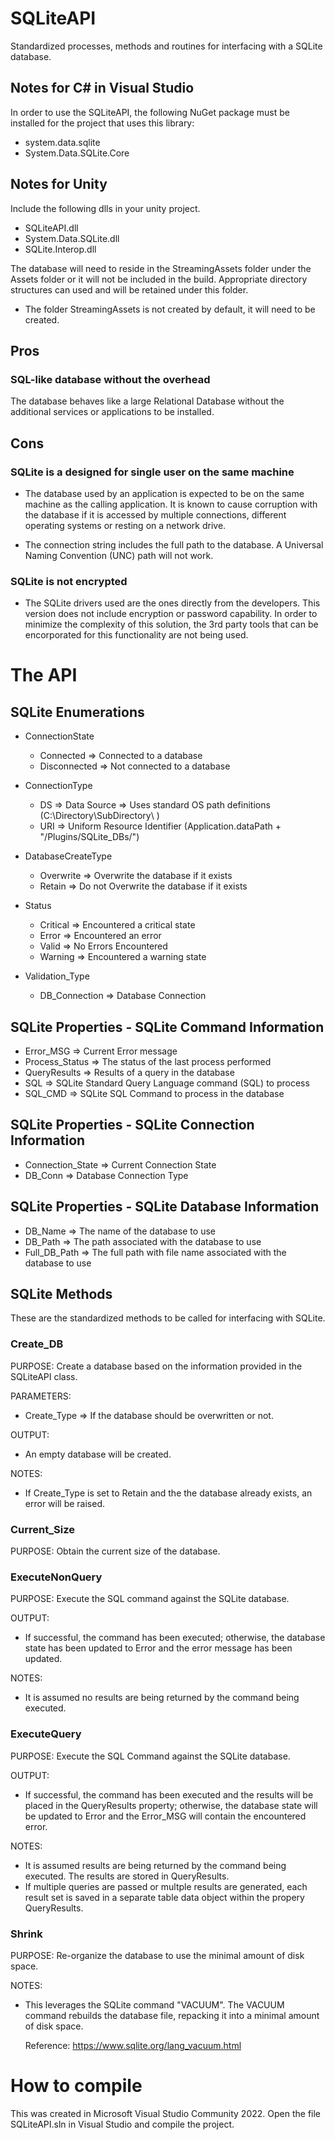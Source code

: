 # SQLiteAPI
Standardized processes, methods and routines for interfacing with a SQLite database.

## Notes for C# in Visual Studio
In order to use the SQLiteAPI, the following NuGet package must be installed for the project that uses this library:
* system.data.sqlite
* System.Data.SQLite.Core

## Notes for Unity
Include the following dlls in your unity project.
- SQLiteAPI.dll
- System.Data.SQLite.dll
- SQLite.Interop.dll

The database will need to reside in the StreamingAssets folder under the Assets folder or it will not be included in
the build.  Appropriate directory structures can used and will be retained under this folder.
- The folder StreamingAssets is not created by default, it will need to be created.

## Pros
### SQL-like database without the overhead
The database behaves like a large Relational Database without the additional services or applications to be installed.

## Cons
### SQLite is a designed for single user on the same machine
* The database used by an application is expected to be on the same machine as the calling application.  It is known to cause corruption with
  the database if it is accessed by multiple connections, different operating systems or resting on a network drive.

* The connection string includes the full path to the database.  A Universal Naming Convention (UNC) path will not work.

### SQLite is not encrypted
* The SQLite drivers used are the ones directly from the developers.  This version does not include encryption or password capability.
  In order to minimize the complexity of this solution, the 3rd party tools that can be encorporated for this functionality are not
  being used.

# The API

## SQLite Enumerations
* ConnectionState
  * Connected    => Connected to a database
  * Disconnected => Not connected to a database

* ConnectionType
  * DS	=> Data Source => Uses standard OS path definitions (C:\Directory\SubDirectory\ )
  * URI	=> Uniform Resource Identifier (Application.dataPath + "/Plugins/SQLite_DBs/")

* DatabaseCreateType
  * Overwrite => Overwrite the database if it exists
  * Retain	  => Do not Overwrite the database if it exists

* Status
  * Critical    => Encountered a critical state
  * Error		=> Encountered an error
  * Valid		=> No Errors Encountered
  * Warning		=> Encountered a warning state

* Validation_Type
  * DB_Connection => Database Connection

## SQLite Properties - SQLite Command Information
* Error_MSG      => Current Error message
* Process_Status => The status of the last process performed
* QueryResults   => Results of a query in the database
* SQL            => SQLite Standard Query Language command (SQL) to process
* SQL_CMD        => SQLite SQL Command to process in the database

## SQLite Properties - SQLite Connection Information
* Connection_State => Current Connection State
* DB_Conn          => Database Connection Type

## SQLite Properties - SQLite Database Information
* DB_Name       => The name of the database to use
* DB_Path       => The path associated with the database to use
* Full_DB_Path  => The full path with file name associated with the database to use

## SQLite Methods
These are the standardized methods to be called for interfacing with SQLite.

### Create_DB
PURPOSE:
Create a database based on the information provided in the SQLiteAPI class.

PARAMETERS:
- Create_Type => If the database should be overwritten or not.

OUTPUT:
- An empty database will be created.

NOTES:
- If Create_Type is set to Retain and the the database already exists, an error will be raised.

### Current_Size
PURPOSE:
Obtain the current size of the database.

### ExecuteNonQuery
PURPOSE:
Execute the SQL command against the SQLite database.

OUTPUT:
- If successful, the command has been executed; otherwise, the database state has been updated 
  to Error and the error message has been updated.

NOTES:
- It is assumed no results are being returned by the command being executed.

### ExecuteQuery
PURPOSE:
Execute the SQL Command against the SQLite database.

OUTPUT:
- If successful, the command has been executed and the results will be placed in the QueryResults property;
  otherwise, the database state will be updated to Error and the Error_MSG will contain the encountered error.

NOTES:
- It is assumed results are being returned by the command being executed.  The results are stored in QueryResults.
- If multiple queries are passed or multple results are generated, each result set is saved in a separate table
  data object within the propery QueryResults.

### Shrink
PURPOSE:
Re-organize the database to use the minimal amount of disk space.

NOTES:
- This leverages the SQLite command "VACUUM".  The VACUUM command rebuilds the database file, repacking
  it into a minimal amount of disk space.
  
  Reference: https://www.sqlite.org/lang_vacuum.html

# How to compile
This was created in Microsoft Visual Studio Community 2022.  Open the file SQLiteAPI.sln in Visual Studio and compile the project.
